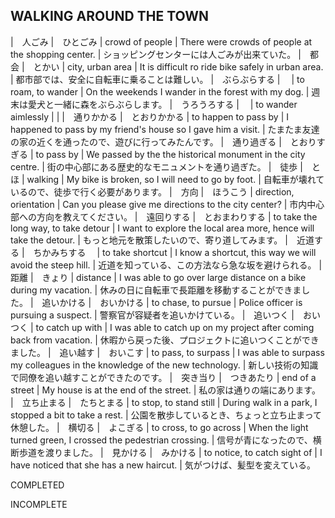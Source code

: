 WALKING AROUND THE TOWN
---------------------------

|　人ごみ  |　ひとごみ  | crowd of people  | There were crowds of people at the shopping center.  | ショッピングセンターには人ごみが出来ていた。
|　都会  |　とかい  | city, urban area  | It is difficult ro ride bike safely in urban area.  | 都市部では、安全に自転車に乗ることは難しい。
|　ぶらぶらする  |　  | to roam, to wander  | On the weekends I wander in the forest with my dog.  | 週末は愛犬と一緒に森をぶらぶらします。
|　うろうろする  |　  | to wander aimlessly  |   |
|　通りかかる  |　とおりかかる  | to happen to pass by  | I happened to pass by my friend's house so I gave him a visit.  | たまたま友達の家の近くを通ったので、遊びに行ってみたんです。
|　通り過ぎる  |　とおりすぎる  | to pass by  | We passed by the the historical monument in the city centre.  | 街の中心部にある歴史的なモニュメントを通り過ぎた。
|　徒歩  |　とほ  | walking  | My bike is broken, so I will need to go by foot.  | 自転車が壊れているので、徒歩で行く必要があります。
|　方向  |　ほうこう  | direction, orientation  | Can you please give me directions to the city center?  | 市内中心部への方向を教えてください。
|　遠回りする  |　とおまわりする  | to take the long way, to take detour  | I want to explore the local area more, hence will take the detour.  | もっと地元を散策したいので、寄り道してみます。
|　近道する  |　ちかみちする　  | to take shortcut  | I know a shortcut, this way we will avoid the steep hill.  | 近道を知っている、この方法なら急な坂を避けられる。
|　距離  |　きょり  | distance  | I was able to go over large distance on a bike during my vacation.  | 休みの日に自転車で長距離を移動することができました。
|　追いかける  |　おいかける  | to chase, to pursue  | Police officer is pursuing a suspect.  | 警察官が容疑者を追いかけている。
|　追いつく  |　おいつく  | to catch up with  | I was able to catch up on my project after coming back from vacation.  | 休暇から戻った後、プロジェクトに追いつくことができました。
|　追い越す  |　おいこす  | to pass, to surpass  | I was able to surpass my colleagues in the knowledge of the new technology.  | 新しい技術の知識で同僚を追い越すことができたのです。
|　突き当り  |　つきあたり  | end of a street  | My house is at the end of the street.  | 私の家は通りの端にあります。
|　立ち止まる  |　たちとまる  | to stop, to stand still  | During walk in a park, I stopped a bit to take a rest.  | 公園を散歩しているとき、ちょっと立ち止まって休憩した。
|　横切る  |　よこぎる  | to cross, to go across  | When the light turned green, I crossed the pedestrian crossing.  | 信号が青になったので、横断歩道を渡りました。
|　見かける  |　みかける  | to notice, to catch sight of  | I have noticed that she has a new haircut.  | 気がつけば、髪型を変えている。






COMPLETED






































INCOMPLETE
